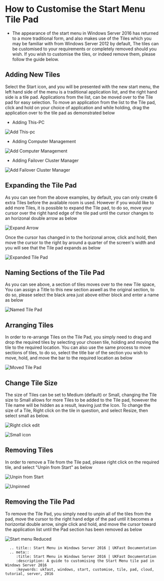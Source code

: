 # How to Customise the Start Menu Tile Pad

* The appearance of the start menu in Windows Server 2016 has returned to a more traditional form, and also makes use of the Tiles which you may be familiar with from Windows Server 2012 by default, The tiles can be customised to your requirements or completely removed should you wish.
  If you wish to customise the tiles, or indeed remove them, please follow the guide below.

## Adding New Tiles

Select the Start icon, and you will be presented with the new start menu, the left hand side of the menu is a traditional application list, and the right hand side is a tile pad. Applications from the list, can be moved over to the Tile pad for easy selection.
To move an application from the list to the Tile pad, click and hold on your choice of application and while holding, drag the application over to the tile pad as demonstrated below

* Adding This-PC

![Add This-pc](files/editingquicklaunch/addedthispc.PNG)

* Adding Computer Management

![Add Computer Management](files/editingquicklaunch/addedcomputermanagement.PNG)

* Adding Failover Cluster Manager

![Add Failover Cluster Manager](files/editingquicklaunch/addedfailoverclustermanager.PNG)


## Expanding the Tile Pad

As you can see from the above examples, by default, you can only create 6 extra Tiles before the available room is used. However if you would like to add more Tiles, it is possible to expand the Tile pad, to do so, move your cursor over the right hand edge of the tile pad until the cursor changes to an horizonal double arrow as below

![Expand Arrow](files/editingquicklaunch/expandarrow.PNG)

Once the cursor has changed in to the horizonal arrow, click and hold, then move the cursor to the right by around a quarter of the screen's width and you will see that the Tile pad expands as below

![Expanded Tile Pad](files/editingquicklaunch/expanded.PNG)

## Naming Sections of the Tile Pad
As you can see above, a section of tiles moves over to the new Tile space, You can assign a Title to this new section aswell as the original section, to do so, please select the black area just above either block and enter a name as below

![Named Tile Pad](files/editingquicklaunch/holdtoedit.PNG)

## Arranging Tiles

In order to re-arrange Tiles on the Tile Pad, you simply need to drag and drop the required tiles by selecting your chosen tile, holding and moving the tile to the required location.
You can also use the same process to move sections of tiles, to do so, select the title bar of the section you wish to move, hold, and move the bar to the required location as below

![Moved Tile Pad](files/editingquicklaunch/sectionmoved.PNG)

## Change Tile Size

The size of Tiles can be set to Medium (default) or Small, changing the Tile size to Small allows for more Tiles to be added to the Tile pad, however the Tile name will be hidden as a result, leaving just the Icon.
To change the size of a Tile, Right click on the tile in question, and select Resize, then select small as below.

![Right click edit](files/editingquicklaunch/reduceiconsize.PNG)

![Small icon](files/editingquicklaunch/sizereduced.PNG)

## Removing Tiles

In order to remove a Tile from the Tile pad, please right click on the required tile, and select "Unpin from Start" as below

![Unpin from Start](files/editingquicklaunch/rightclickunpin.PNG)

![Unpinned](files/editingquicklaunch/explorerunpinned.PNG)

## Removing the Tile Pad

To remove the Tile Pad, you simply need to unpin all of the tiles from the pad, move the cursor to the right hand edge of the pad until it becomes a horizontal double arrow, single click and hold, and move the cursor toward the application list until the Pad section has been removed as below

![Start menu Reduced](files/editingquicklaunch/startmenureduced.PNG)

```eval_rst
  .. title:: Start Menu in Windows Server 2016 | UKFast Documentation
  .. meta::
     :title: Start Menu in Windows Server 2016 | UKFast Documentation
     :description: A guide to customising the Start Menu tile pad in Windows Server 2016
     :keywords: ukfast, windows, start, customise, tile, pad, cloud, tutorial, server, 2016
